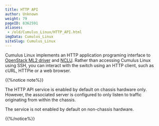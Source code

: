 ```yaml
---
title: HTTP API
author: Unknown
weight: 79
pageID: 8362591
aliases:
 - /old/Cumulus_Linux/HTTP_API.html
imgData: Cumulus_Linux
siteSlug: Cumulus_Linux
---
```

Cumulus Linux implements an HTTP application programing interface to
[OpenStack ML2
driver](/old/Cumulus_Linux/OpenStack_Neutron_ML2_and_Cumulus_Linux.html)
and [NCLU](/old/Cumulus_Linux/Network_Command_Line_Utility_-_NCLU.html).
Rather than accessing Cumulus Linux using SSH, you can interact with the
switch using an HTTP client, such as cURL, HTTPie or a web browser.

{{%notice note%}}

The HTTP API service is enabled by default on chassis hardware only.
However, the associated server is configured to only listen to traffic
originating from within the chassis.

The service is not enabled by default on non-chassis hardware.

{{%/notice%}}
